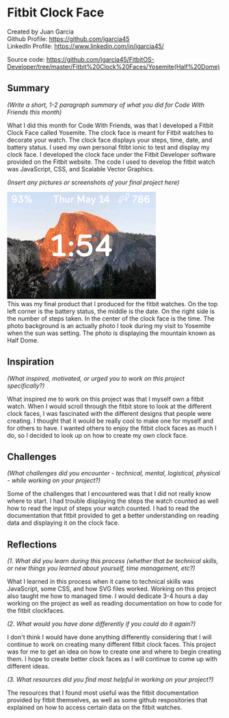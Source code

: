 # Fitbit Clock Face

Created by Juan Garcia <br>
Github Profile: https://github.com/jgarcia45 <br>
LinkedIn Profile: https://www.linkedin.com/in/jgarcia45/ <br>


Source code: https://github.com/jgarcia45/FitbitOS-Developer/tree/master/Fitbit%20Clock%20Faces/Yosemite(Half%20Dome)

## Summary

*(Write a short, 1-2 paragraph summary of what you did for Code With Friends this month)*

What I did this month for Code With Friends, was that I developed a Fitbit Clock Face called Yosemite. The clock face is meant for Fitbit watches to decorate your watch. The clock face displays your steps, time, date, and battery status. I used my own personal fitibt ionic to test and display my clock face. I developed the clock face under the Fitbit Developer software provided on the Fitbit website. The code I used to develop the fitbit watch was JavaScript, CSS, and Scalable Vector Graphics. <br>

*(Insert any pictures or screenshots of your final project here)*

![Yosemite](yosemite-screenshot(V1.1).png) <br>
This was my final product that I produced for the fitbit watches. On the top left corner is the battery status, the middle is the date. On the right side is the number of steps taken. In the center of the clock face is the time. The photo background is an actually photo I took during my visit to Yosemite when the sun was setting. The photo is displaying the mountain known as Half Dome.

## Inspiration

*(What inspired, motivated, or urged you to work on this project specifically?)*

What inspired me to work on this project was that I myself own a fitbit watch. When I would scroll through the fitbit store to look at the different clock faces, I was fascinated with the different designs that people were creating. I thought that it would be really cool to make one for myself and for others to have. I wanted others to enjoy the fitbit clock faces as much I do, so I decided to look up on how to create my own clock face. 

## Challenges

*(What challenges did you encounter - technical, mental, logistical, physical - while working on your project?)*

Some of the challenges that I encountered was that I did not really know where to start. I had trouble displaying the steps the watch counted as well how to read the input of steps your watch counted. I had to read the documentation that fitbit provided to get a better understanding on reading data and displaying it on the clock face.

## Reflections

*(1. What did you learn during this process (whether that be technical skills, or new things you learned about yourself, time management, etc?)*

What I learned in this process when it came to technical skills was JavaScript, some CSS, and how SVG files worked. Working on this project also taught me how to managed time. I would dedicate 3-4 hours a day working on the project as well as reading documentation on how to code for the fitbit clockfaces. <br>

*(2. What would you have done differently if you could do it again?)*

I don't think I would have done anything differently considering that I will continue to work on creating many different fitbit clock faces. This project was for me to get an idea on how to create one and where to begin creating them. I hope to create better clock faces as I will continue to come up with different ideas.

*(3. What resources did you find most helpful in working on your project?)*

The resources that I found most useful was the fitbit documentation provided by fitbit themselves, as well as some github respositories that explained on how to access certain data on the fitbit watches.
